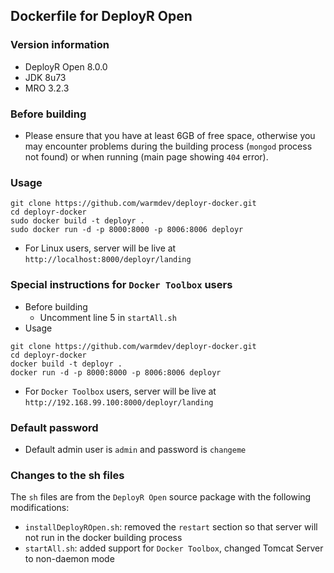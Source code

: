 ## Dockerfile for DeployR Open

### Version information

* DeployR Open 8.0.0
* JDK 8u73
* MRO 3.2.3

### Before building

* Please ensure that you have at least 6GB of free space, otherwise you may encounter problems during the building process (`mongod` process not found) or when running (main page showing `404` error).
 
### Usage

```
git clone https://github.com/warmdev/deployr-docker.git
cd deployr-docker
sudo docker build -t deployr .
sudo docker run -d -p 8000:8000 -p 8006:8006 deployr
```

* For Linux users, server will be live at `http://localhost:8000/deployr/landing`

### Special instructions for `Docker Toolbox` users

* Before building
    - Uncomment line 5 in `startAll.sh`
* Usage

```
git clone https://github.com/warmdev/deployr-docker.git
cd deployr-docker
docker build -t deployr .
docker run -d -p 8000:8000 -p 8006:8006 deployr
```

* For `Docker Toolbox` users, server will be live at `http://192.168.99.100:8000/deployr/landing`

### Default password

* Default admin user is `admin` and password is `changeme`

### Changes to the sh files

The `sh` files are from the `DeployR Open` source package with the following modifications:

* `installDeployROpen.sh`: removed the `restart` section so that server will not run in the docker building process
* `startAll.sh`: added support for `Docker Toolbox`, changed Tomcat Server to non-daemon mode
